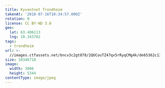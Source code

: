 ```yaml
---
title: Kyvantnet Trondheim
takenAt: '2018-07-16T10:34:57.000Z'
rotation: 0
license: CC BY-ND 3.0
geo:
  lat: 63.406113
  lng: 10.343702
tags:
  - trondheim
url: >-
  //images.ctfassets.net/bncv3c2gt878/2QUCouTZ47qx5rRyqCMg4k/de65362c130da1485dfa501c7717473e/kyvantnet-trondheim_28923057967_o
size: 10346718
image:
  width: 3006
  height: 5344
contentType: image/jpeg
---
```


